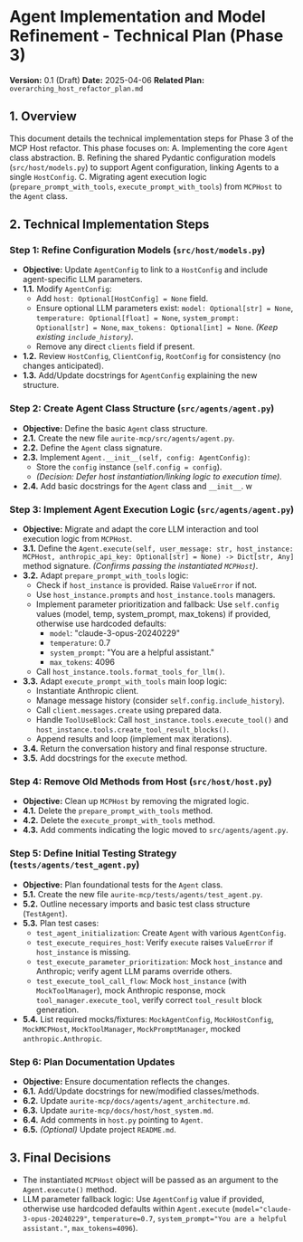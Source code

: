 # Agent Implementation and Model Refinement - Technical Plan (Phase 3)

**Version:** 0.1 (Draft)
**Date:** 2025-04-06
**Related Plan:** `overarching_host_refactor_plan.md`

## 1. Overview

This document details the technical implementation steps for Phase 3 of the MCP Host refactor. This phase focuses on:
A. Implementing the core `Agent` class abstraction.
B. Refining the shared Pydantic configuration models (`src/host/models.py`) to support Agent configuration, linking Agents to a single `HostConfig`.
C. Migrating agent execution logic (`prepare_prompt_with_tools`, `execute_prompt_with_tools`) from `MCPHost` to the `Agent` class.

## 2. Technical Implementation Steps

### Step 1: Refine Configuration Models (`src/host/models.py`)

*   **Objective:** Update `AgentConfig` to link to a `HostConfig` and include agent-specific LLM parameters.
*   **1.1.** Modify `AgentConfig`:
    *   Add `host: Optional[HostConfig] = None` field.
    *   Ensure optional LLM parameters exist: `model: Optional[str] = None`, `temperature: Optional[float] = None`, `system_prompt: Optional[str] = None`, `max_tokens: Optional[int] = None`. *(Keep existing `include_history`)*.
    *   Remove any direct `clients` field if present.
*   **1.2.** Review `HostConfig`, `ClientConfig`, `RootConfig` for consistency (no changes anticipated).
*   **1.3.** Add/Update docstrings for `AgentConfig` explaining the new structure.

### Step 2: Create Agent Class Structure (`src/agents/agent.py`)

*   **Objective:** Define the basic `Agent` class structure.
*   **2.1.** Create the new file `aurite-mcp/src/agents/agent.py`.
*   **2.2.** Define the `Agent` class signature.
*   **2.3.** Implement `Agent.__init__(self, config: AgentConfig)`:
    *   Store the `config` instance (`self.config = config`).
    *   *(Decision: Defer host instantiation/linking logic to execution time).*
*   **2.4.** Add basic docstrings for the `Agent` class and `__init__`.
w
### Step 3: Implement Agent Execution Logic (`src/agents/agent.py`)

*   **Objective:** Migrate and adapt the core LLM interaction and tool execution logic from `MCPHost`.
*   **3.1.** Define the `Agent.execute(self, user_message: str, host_instance: MCPHost, anthropic_api_key: Optional[str] = None) -> Dict[str, Any]` method signature. *(Confirms passing the instantiated `MCPHost`)*.
*   **3.2.** Adapt `prepare_prompt_with_tools` logic:
    *   Check if `host_instance` is provided. Raise `ValueError` if not.
    *   Use `host_instance.prompts` and `host_instance.tools` managers.
    *   Implement parameter prioritization and fallback: Use `self.config` values (model, temp, system_prompt, max_tokens) if provided, otherwise use hardcoded defaults:
        *   `model`: "claude-3-opus-20240229"
        *   `temperature`: 0.7
        *   `system_prompt`: "You are a helpful assistant."
        *   `max_tokens`: 4096
    *   Call `host_instance.tools.format_tools_for_llm()`.
*   **3.3.** Adapt `execute_prompt_with_tools` main loop logic:
    *   Instantiate Anthropic client.
    *   Manage message history (consider `self.config.include_history`).
    *   Call `client.messages.create` using prepared data.
    *   Handle `ToolUseBlock`: Call `host_instance.tools.execute_tool()` and `host_instance.tools.create_tool_result_blocks()`.
    *   Append results and loop (implement max iterations).
*   **3.4.** Return the conversation history and final response structure.
*   **3.5.** Add docstrings for the `execute` method.

### Step 4: Remove Old Methods from Host (`src/host/host.py`)

*   **Objective:** Clean up `MCPHost` by removing the migrated logic.
*   **4.1.** Delete the `prepare_prompt_with_tools` method.
*   **4.2.** Delete the `execute_prompt_with_tools` method.
*   **4.3.** Add comments indicating the logic moved to `src/agents/agent.py`.

### Step 5: Define Initial Testing Strategy (`tests/agents/test_agent.py`)

*   **Objective:** Plan foundational tests for the `Agent` class.
*   **5.1.** Create the new file `aurite-mcp/tests/agents/test_agent.py`.
*   **5.2.** Outline necessary imports and basic test class structure (`TestAgent`).
*   **5.3.** Plan test cases:
    *   `test_agent_initialization`: Create `Agent` with various `AgentConfig`.
    *   `test_execute_requires_host`: Verify `execute` raises `ValueError` if `host_instance` is missing.
    *   `test_execute_parameter_prioritization`: Mock `host_instance` and Anthropic; verify agent LLM params override others.
    *   `test_execute_tool_call_flow`: Mock `host_instance` (with `MockToolManager`), mock Anthropic response, mock `tool_manager.execute_tool`, verify correct `tool_result` block generation.
*   **5.4.** List required mocks/fixtures: `MockAgentConfig`, `MockHostConfig`, `MockMCPHost`, `MockToolManager`, `MockPromptManager`, mocked `anthropic.Anthropic`.

### Step 6: Plan Documentation Updates

*   **Objective:** Ensure documentation reflects the changes.
*   **6.1.** Add/Update docstrings for new/modified classes/methods.
*   **6.2.** Update `aurite-mcp/docs/agents/agent_architecture.md`.
*   **6.3.** Update `aurite-mcp/docs/host/host_system.md`.
*   **6.4.** Add comments in `host.py` pointing to `Agent`.
*   **6.5.** *(Optional)* Update project `README.md`.

## 3. Final Decisions

*   The instantiated `MCPHost` object will be passed as an argument to the `Agent.execute()` method.
*   LLM parameter fallback logic: Use `AgentConfig` value if provided, otherwise use hardcoded defaults within `Agent.execute` (`model="claude-3-opus-20240229"`, `temperature=0.7`, `system_prompt="You are a helpful assistant."`, `max_tokens=4096`).
